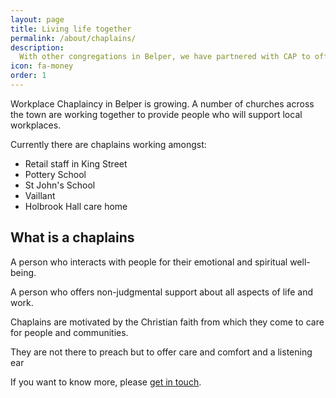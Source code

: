 ```yaml
---
layout: page
title: Living life together
permalink: /about/chaplains/
description:
  With other congregations in Belper, we have partnered with CAP to offer free debt counselling in our community.
icon: fa-money
order: 1
---
```

Workplace Chaplaincy in Belper is growing. A number of churches across the town are working together to provide people who will support local workplaces.

Currently there are chaplains working amongst:

- Retail staff in King Street
- Pottery School
- St John's School
- Vaillant
- Holbrook Hall care home

<h2>What is a chaplains</h2>

A person who interacts with people for their emotional and spiritual well-being.

A person who offers non-judgmental support about all aspects of life and work.

Chaplains are motivated by the Christian faith from which they come to care for people and communities.

They are not there to preach but to offer care and comfort and a listening ear

If you want to know more, please <a href="http://belpercommunitychurch.org/contact/">get in touch</a>. 